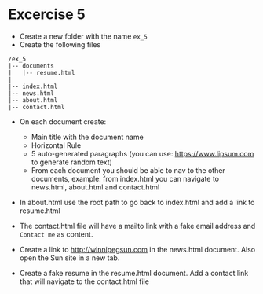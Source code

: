 # Excercise 5

* Create a new folder with the name `ex_5`
* Create the following files
```
/ex_5 
|-- documents
|   |-- resume.html
|
|-- index.html
|-- news.html
|-- about.html
|-- contact.html
```

* On each document create:
  * Main title with the document name
  * Horizontal Rule
  * 5 auto-generated paragraphs (you can use: https://www.lipsum.com to generate random text)
  * From each document you should be able to nav to the other documents, example: from index.html you can navigate to news.html, about.html and contact.html

* In about.html use the root path to go back to index.html and add a link to resume.html
* The contact.html file will have a mailto link with a fake email address and `Contact me` as content.
* Create a link to http://winnipegsun.com in the news.html document. Also open the Sun site in a new tab.
* Create a fake resume in the resume.html document. Add a contact link that will navigate to the contact.html file